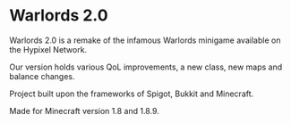 # Warlords 2.0

Warlords 2.0 is a remake of the infamous Warlords minigame available on the Hypixel Network.

Our version holds various QoL improvements, a new class, new maps and balance changes.

Project built upon the frameworks of Spigot, Bukkit and Minecraft.

Made for Minecraft version 1.8 and 1.8.9.
